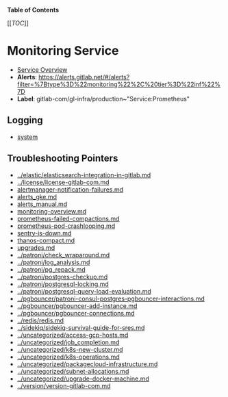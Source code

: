 <!-- MARKER: do not edit this section directly. Edit services/service-catalog.yml then run scripts/generate-docs -->

**Table of Contents**

[[_TOC_]]

#  Monitoring Service
* [Service Overview](https://dashboards.gitlab.net/d/monitoring-main/monitoring-overview)
* **Alerts**: https://alerts.gitlab.net/#/alerts?filter=%7Btype%3D%22monitoring%22%2C%20tier%3D%22inf%22%7D
* **Label**: gitlab-com/gl-infra/production~"Service:Prometheus"

## Logging

* [system](https://log.gprd.gitlab.net/goto/3a0b51d10d33c9558765e97640acb325)

## Troubleshooting Pointers

* [../elastic/elasticsearch-integration-in-gitlab.md](../elastic/elasticsearch-integration-in-gitlab.md)
* [../license/license-gitlab-com.md](../license/license-gitlab-com.md)
* [alertmanager-notification-failures.md](alertmanager-notification-failures.md)
* [alerts_gke.md](alerts_gke.md)
* [alerts_manual.md](alerts_manual.md)
* [monitoring-overview.md](monitoring-overview.md)
* [prometheus-failed-compactions.md](prometheus-failed-compactions.md)
* [prometheus-pod-crashlooping.md](prometheus-pod-crashlooping.md)
* [sentry-is-down.md](sentry-is-down.md)
* [thanos-compact.md](thanos-compact.md)
* [upgrades.md](upgrades.md)
* [../patroni/check_wraparound.md](../patroni/check_wraparound.md)
* [../patroni/log_analysis.md](../patroni/log_analysis.md)
* [../patroni/pg_repack.md](../patroni/pg_repack.md)
* [../patroni/postgres-checkup.md](../patroni/postgres-checkup.md)
* [../patroni/postgresql-locking.md](../patroni/postgresql-locking.md)
* [../patroni/postgresql-query-load-evaluation.md](../patroni/postgresql-query-load-evaluation.md)
* [../pgbouncer/patroni-consul-postgres-pgbouncer-interactions.md](../pgbouncer/patroni-consul-postgres-pgbouncer-interactions.md)
* [../pgbouncer/pgbouncer-add-instance.md](../pgbouncer/pgbouncer-add-instance.md)
* [../pgbouncer/pgbouncer-connections.md](../pgbouncer/pgbouncer-connections.md)
* [../redis/redis.md](../redis/redis.md)
* [../sidekiq/sidekiq-survival-guide-for-sres.md](../sidekiq/sidekiq-survival-guide-for-sres.md)
* [../uncategorized/access-gcp-hosts.md](../uncategorized/access-gcp-hosts.md)
* [../uncategorized/job_completion.md](../uncategorized/job_completion.md)
* [../uncategorized/k8s-new-cluster.md](../uncategorized/k8s-new-cluster.md)
* [../uncategorized/k8s-operations.md](../uncategorized/k8s-operations.md)
* [../uncategorized/packagecloud-infrastructure.md](../uncategorized/packagecloud-infrastructure.md)
* [../uncategorized/subnet-allocations.md](../uncategorized/subnet-allocations.md)
* [../uncategorized/upgrade-docker-machine.md](../uncategorized/upgrade-docker-machine.md)
* [../version/version-gitlab-com.md](../version/version-gitlab-com.md)
<!-- END_MARKER -->


<!-- ## Summary -->

<!-- ## Architecture -->

<!-- ## Performance -->

<!-- ## Scalability -->

<!-- ## Availability -->

<!-- ## Durability -->

<!-- ## Security/Compliance -->

<!-- ## Monitoring/Alerting -->

<!-- ## Links to further Documentation -->
